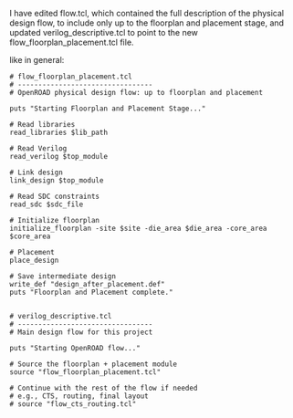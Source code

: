 I have edited flow.tcl, which contained the full description of the physical design flow, to include only up to the floorplan and placement stage, and updated verilog_descriptive.tcl to point to the new flow_floorplan_placement.tcl file.

like in general:
```
# flow_floorplan_placement.tcl
# ---------------------------------
# OpenROAD physical design flow: up to floorplan and placement

puts "Starting Floorplan and Placement Stage..."

# Read libraries
read_libraries $lib_path

# Read Verilog
read_verilog $top_module

# Link design
link_design $top_module

# Read SDC constraints
read_sdc $sdc_file

# Initialize floorplan
initialize_floorplan -site $site -die_area $die_area -core_area $core_area

# Placement
place_design

# Save intermediate design
write_def "design_after_placement.def"
puts "Floorplan and Placement complete."


```

```
# verilog_descriptive.tcl
# ---------------------------------
# Main design flow for this project

puts "Starting OpenROAD flow..."

# Source the floorplan + placement module
source "flow_floorplan_placement.tcl"

# Continue with the rest of the flow if needed
# e.g., CTS, routing, final layout
# source "flow_cts_routing.tcl"
```

